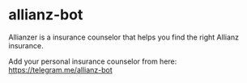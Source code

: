 # allianz-bot
Allianzer is a insurance counselor that helps you find the right Allianz insurance.

Add your personal insurance counselor from here:
https://telegram.me/allianz-bot
